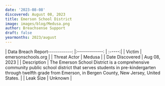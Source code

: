 ```yaml
---
date: '2023-08-08'
discovered: August 08, 2023
title: Emerson School District
image: images/blog/Medusa.png
author: Breachsense Support
draft: false
yearmonths: 2023/august
---
```


| Data Breach Report------------:     |:-------------:    | :-----:|
| Victim      | emersonschools.org      | 
| Threat Actor      |  Medusa     | 
| Date Discovered      | Aug 08, 2023      | 
| Description      | The Emerson School District is a comprehensive community public school district that serves students in pre-kindergarten through twelfth grade from Emerson, in Bergen County, New Jersey, United States.      | 
| Leak Size      | Unknown      | 

